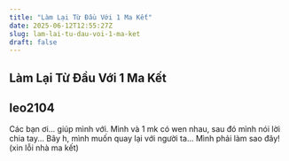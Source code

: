 ```yaml
---
title: "Làm Lại Từ Đầu Với 1 Ma Kết"
date: 2025-06-12T12:55:27Z
slug: lam-lai-tu-dau-voi-1-ma-ket
draft: false
---
```


## Làm Lại Từ Đầu Với 1 Ma Kết

## leo2104

Các bạn ơi... giúp mình với. Mình và 1 mk có wen nhau, sau đó mình nói lời chia tay... Bây h, mình muốn quay lại với người ta... Mình phải làm sao đây! (xin lỗi nhà ma kết)